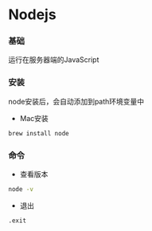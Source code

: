 # Nodejs


### 基础

运行在服务器端的JavaScript


### 安装

node安装后，会自动添加到path环境变量中

* Mac安装

```sh
brew install node
```


### 命令

* 查看版本

```sh
node -v
```

* 退出

```sh
.exit
```
